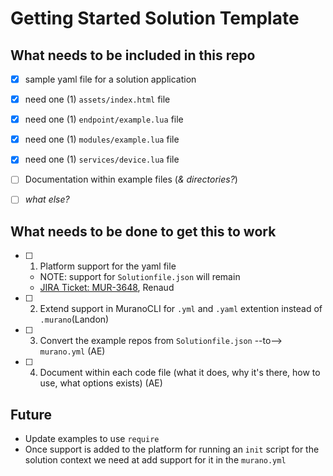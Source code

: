 # Getting Started Solution Template


## What needs to be included in this repo

- [x] sample yaml file for a solution application
- [x] need one (1) `assets/index.html` file
- [x] need one (1) `endpoint/example.lua` file
- [x] need one (1) `modules/example.lua` file
- [x] need one (1) `services/device.lua` file
- [ ] Documentation within example files (_& directories?_)
- [ ] _what else?_


## What needs to be done to get this to work

- [ ] 1) Platform support for the yaml file
    - NOTE: support for `Solutionfile.json` will remain
    - [JIRA Ticket: MUR-3648](https://i.exosite.com/jira/browse/MUR-3648), Renaud
- [ ] 2) Extend support in MuranoCLI for `.yml` and `.yaml` extention instead of `.murano`(Landon)
- [ ] 3) Convert the example repos from `Solutionfile.json` --to--> `murano.yml` (AE)
- [ ] 4) Document within each code file (what it does, why it's there, how to use, what options exists) (AE)


## Future

- Update examples to use `require`
- Once support is added to the platform for running an `init` script for the solution context we need at add support for it in the `murano.yml`
